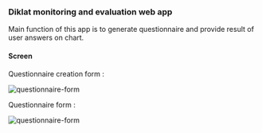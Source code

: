 ### Diklat monitoring and evaluation web app

Main function of this app is to generate questionnaire and provide result of user answers on chart.

#### Screen

Questionnaire creation form :

![questionnaire-form](https://github.com/afdallismen/monev/blob/master/create_questionnaire.gif)

Questionnaire form :

![questionnaire-form](https://github.com/afdallismen/monev/blob/master/generated_questionnaire.gif)
